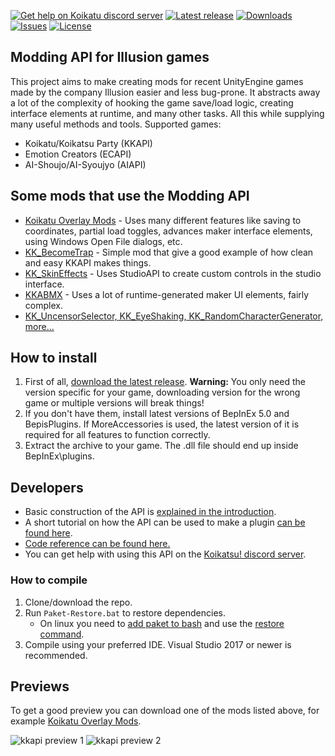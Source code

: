 [![Get help on Koikatu discord server](https://img.shields.io/badge/help-discord-brightgreen.svg)](https://discord.gg/urDt8CK)
[![Latest release](https://img.shields.io/github/release/ManlyMarco/KKAPI.svg?style=flat)](https://github.com/ManlyMarco/KKAPI/releases)
[![Downloads](https://img.shields.io/github/downloads/ManlyMarco/KKAPI/total.svg?style=flat)](https://github.com/ManlyMarco/KKAPI/releases)
[![Issues](https://img.shields.io/github/issues/ManlyMarco/KKAPI.svg?style=flat)](https://github.com/ManlyMarco/KKAPI/issues)
[![License](https://img.shields.io/github/license/ManlyMarco/KKAPI.svg?style=flat)](https://github.com/ManlyMarco/KKAPI/blob/master/LICENSE)
## Modding API for Illusion games
This project aims to make creating mods for recent UnityEngine games made by the company Illusion easier and less bug-prone. It abstracts away a lot of the complexity of hooking the game save/load logic, creating interface elements at runtime, and many other tasks. All this while supplying many useful methods and tools. Supported games:
- Koikatu/Koikatsu Party (KKAPI)
- Emotion Creators (ECAPI)
- AI-Shoujo/AI-Syoujyo (AIAPI)

## Some mods that use the Modding API
* [Koikatu Overlay Mods](https://github.com/ManlyMarco/Koikatu-Overlay-Mods) - Uses many different features like saving to coordinates, partial load toggles, advances maker interface elements, using Windows Open File dialogs, etc.
* [KK_BecomeTrap](https://github.com/ManlyMarco/KK_BecomeTrap) - Simple mod that give a good example of how clean and easy KKAPI makes things.
* [KK_SkinEffects](https://github.com/ManlyMarco/KK_SkinEffects) - Uses StudioAPI to create custom controls in the studio interface.
* [KKABMX](https://github.com/ManlyMarco/KKABMX) - Uses a lot of runtime-generated maker UI elements, fairly complex.
* [KK_UncensorSelector, KK_EyeShaking, KK_RandomCharacterGenerator, more...](https://github.com/DeathWeasel1337/KK_Plugins)

## How to install
1. First of all, [download the latest release](https://github.com/ManlyMarco/KKAPI/releases). **Warning:** You only need the version specific for your game, downloading version for the wrong game or multiple versions will break things!
2. If you don't have them, install latest versions of BepInEx 5.0 and BepisPlugins. If MoreAccessories is used, the latest version of it is required for all features to function correctly.
3. Extract the archive to your game. The .dll file should end up inside BepInEx\plugins. 

## Developers
- Basic construction of the API is [explained in the introduction](https://github.com/ManlyMarco/KKAPI/wiki/Introduction).
- A short tutorial on how the API can be used to make a plugin [can be found here](https://github.com/ManlyMarco/KKAPI/wiki/Typical-usage-example-and-explanation).
- [Code reference can be found here.](https://github.com/ManlyMarco/KKAPI/blob/master/doc/Home.md)
- You can get help with using this API on the [Koikatsu! discord server](https://discord.gg/urDt8CK).

### How to compile
1. Clone/download the repo.
2. Run `Paket-Restore.bat` to restore dependencies.
   * On linux you need to [add paket to bash](https://fsprojects.github.io/Paket/installation.html#Installation-on-Linux) and use the [restore command](https://fsprojects.github.io/Paket/paket-restore.html).
3. Compile using your preferred IDE. Visual Studio 2017 or newer is recommended.

## Previews
To get a good preview you can download one of the mods listed above, for example [Koikatu Overlay Mods](https://github.com/ManlyMarco/Koikatu-Overlay-Mods).

![kkapi preview 1](https://user-images.githubusercontent.com/39247311/52817863-74461d80-30a5-11e9-81fd-d68a530d066a.png)
![kkapi preview 2](https://user-images.githubusercontent.com/39247311/52817865-74461d80-30a5-11e9-9b4f-e42ef0dcc7ea.png)
